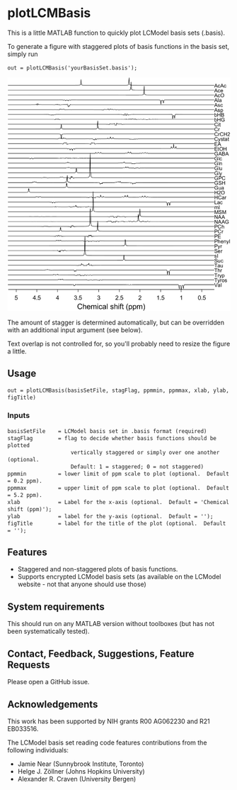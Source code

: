 # plotLCMBasis

This is a little MATLAB function to quickly plot LCModel basis sets (.basis).

To generate a figure with staggered plots of basis functions in the basis set, simply run
```
out = plotLCMBasis('yourBasisSet.basis');
```

<img src="graphics/example1.png" alt="Example basis set plot" />

The amount of stagger is determined automatically, but can be overridden with an additional input argument (see below).

Text overlap is not controlled for, so you'll probably need to resize the figure a little.

## Usage

```
out = plotLCMBasis(basisSetFile, stagFlag, ppmmin, ppmmax, xlab, ylab, figTitle)
```

### Inputs

```
basisSetFile    = LCModel basis set in .basis format (required)
stagFlag        = flag to decide whether basis functions should be plotted
                    vertically staggered or simply over one another (optional.
                    Default: 1 = staggered; 0 = not staggered)
ppmmin          = lower limit of ppm scale to plot (optional.  Default = 0.2 ppm).
ppmmax          = upper limit of ppm scale to plot (optional.  Default = 5.2 ppm).
xlab            = Label for the x-axis (optional.  Default = 'Chemical shift (ppm)');
ylab            = label for the y-axis (optional.  Default = '');
figTitle        = label for the title of the plot (optional.  Default = '');
```

## Features

- Staggered and non-staggered plots of basis functions.
- Supports encrypted LCModel basis sets (as available on the LCModel website - not that anyone should use those)

## System requirements

This should run on any MATLAB version without toolboxes (but has not been systematically tested).

## Contact, Feedback, Suggestions, Feature Requests

Please open a GitHub issue.

## Acknowledgements

This work has been supported by NIH grants R00 AG062230 and R21 EB033516.

The LCModel basis set reading code features contributions from the following individuals:

- Jamie Near (Sunnybrook Institute, Toronto)
- Helge J. Zöllner (Johns Hopkins University)
- Alexander R. Craven (University Bergen)